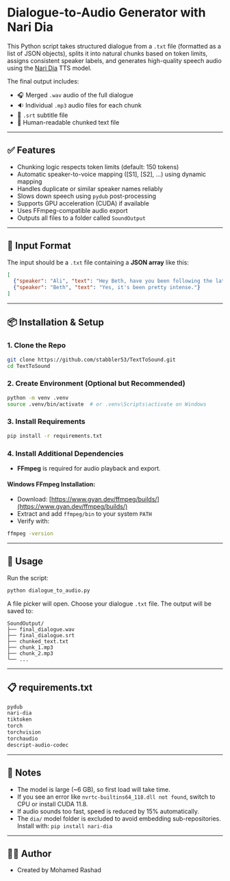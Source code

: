 # Dialogue-to-Audio Generator with Nari Dia

This Python script takes structured dialogue from a `.txt` file (formatted as a list of JSON objects), splits it into natural chunks based on token limits, assigns consistent speaker labels, and generates high-quality speech audio using the [Nari Dia](https://github.com/nari-labs/dia) TTS model.

The final output includes:

* 🎧 Merged `.wav` audio of the full dialogue
* 🔉 Individual `.mp3` audio files for each chunk
* 📝 `.srt` subtitle file
* 📄 Human-readable chunked text file

---

## ✅ Features

* Chunking logic respects token limits (default: 150 tokens)
* Automatic speaker-to-voice mapping (\[S1], \[S2], ...) using dynamic mapping
* Handles duplicate or similar speaker names reliably
* Slows down speech using `pydub` post-processing
* Supports GPU acceleration (CUDA) if available
* Uses FFmpeg-compatible audio export
* Outputs all files to a folder called `SoundOutput`

---

## 📁 Input Format

The input should be a `.txt` file containing a **JSON array** like this:

```json
[
  {"speaker": "Ali", "text": "Hey Beth, have you been following the latest news?"},
  {"speaker": "Beth", "text": "Yes, it's been pretty intense."}
]
```

---

## 📦 Installation & Setup

### 1. Clone the Repo

```bash
git clone https://github.com/stabbler53/TextToSound.git
cd TextToSound
```

### 2. Create Environment (Optional but Recommended)

```bash
python -m venv .venv
source .venv/bin/activate  # or .venv\Scripts\activate on Windows
```

### 3. Install Requirements

```bash
pip install -r requirements.txt
```

### 4. Install Additional Dependencies

* **FFmpeg** is required for audio playback and export.

#### Windows FFmpeg Installation:

* Download: [https://www.gyan.dev/ffmpeg/builds/](https://www.gyan.dev/ffmpeg/builds/)
* Extract and add `ffmpeg/bin` to your system `PATH`
* Verify with:

```bash
ffmpeg -version
```

---

## 🚀 Usage

Run the script:

```bash
python dialogue_to_audio.py
```

A file picker will open. Choose your dialogue `.txt` file.
The output will be saved to:

```
SoundOutput/
├── final_dialogue.wav
├── final_dialogue.srt
├── chunked_text.txt
├── chunk_1.mp3
├── chunk_2.mp3
└── ...
```

---

## 📋 requirements.txt

```txt
pydub
nari-dia
tiktoken
torch
torchvision
torchaudio
descript-audio-codec
```

---

## 🧠 Notes

* The model is large (\~6 GB), so first load will take time.
* If you see an error like `nvrtc-builtins64_118.dll not found`, switch to CPU or install CUDA 11.8.
* If audio sounds too fast, speed is reduced by 15% automatically.
* The `dia/` model folder is excluded to avoid embedding sub-repositories. Install with: `pip install nari-dia`

---

## 🧑‍💻 Author

* Created by Mohamed Rashad

